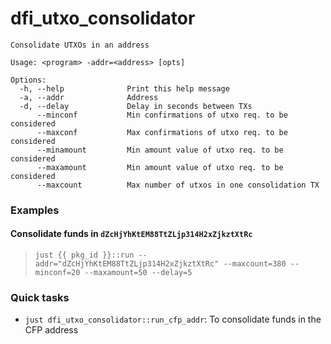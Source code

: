 # dfi_utxo_consolidator

```
Consolidate UTXOs in an address

Usage: <program> -addr=<address> [opts]

Options:
  -h, --help              Print this help message
  -a, --addr              Address
  -d, --delay             Delay in seconds between TXs
      --minconf           Min confirmations of utxo req. to be considered
      --maxconf           Max confirmations of utxo req. to be considered
      --minamount         Min amount value of utxo req. to be considered
      --maxamount         Min amount value of utxo req. to be considered
      --maxcount          Max number of utxos in one consolidation TX
```

### Examples

#### Consolidate funds in `dZcHjYhKtEM88TtZLjp314H2xZjkztXtRc`

> `just {{ pkg_id }}::run --addr="dZcHjYhKtEM88TtZLjp314H2xZjkztXtRc" --maxcount=380 --minconf=20 --maxamount=50 --delay=5`

### Quick tasks

- `just dfi_utxo_consolidator::run_cfp_addr`: To consolidate funds in the CFP address
